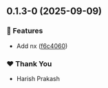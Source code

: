 ## 0.1.3-0 (2025-09-09)

### 🚀 Features

- Add nx ([f6c4060](https://github.com/harish-prakash/pro-functional/commit/f6c4060))

### ❤️ Thank You

- Harish Prakash